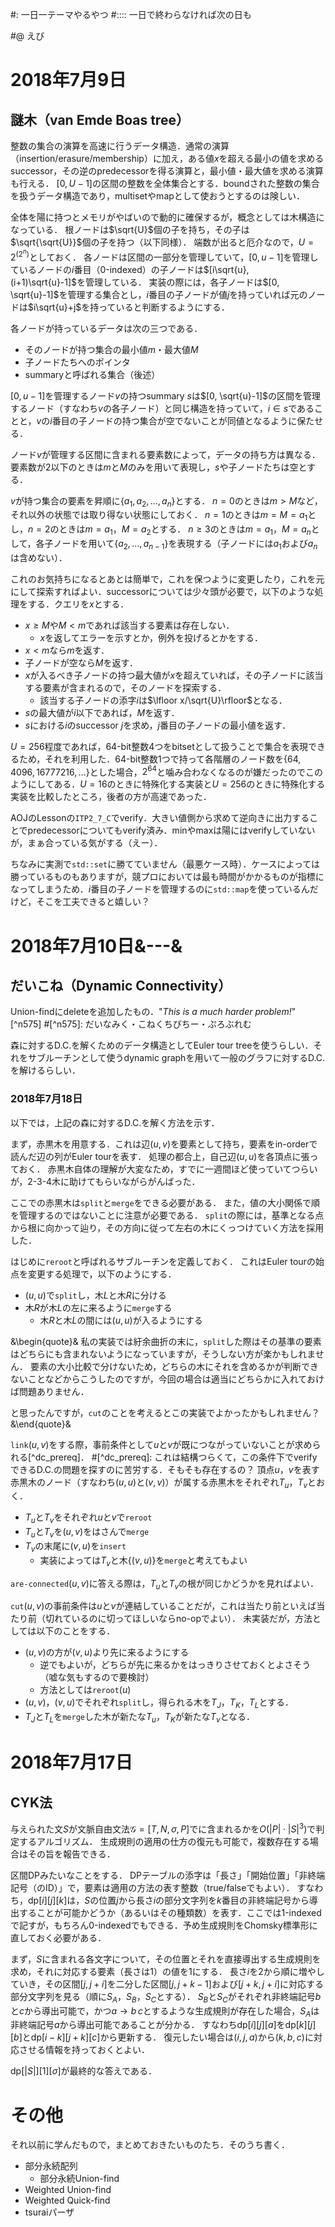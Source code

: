 #: 一日一テーマやるやつ
#:::: 一日で終わらなければ次の日も

#@ えび

# 2018年7月9日
## 謎木（van Emde Boas tree）

整数の集合の演算を高速に行うデータ構造．通常の演算（insertion/erasure/membership）に加え，ある値$x$を超える最小の値を求めるsuccessor，その逆のpredecessorを得る演算と，最小値・最大値を求める演算も行える．
$[0, U-1]$の区間の整数を全体集合とする．boundされた整数の集合を扱うデータ構造であり，multisetやmapとして使おうとするのは険しい．

全体を陽に持つとメモリがやばいので動的に確保するが，概念としては木構造になっている．
根ノードは$\sqrt{U}$個の子を持ち，その子は$\sqrt{\sqrt{U}}$個の子を持つ（以下同様）．
端数が出ると厄介なので，$U=2^{(2^n)}$としておく．
各ノードは区間の一部分を管理していて，$[0, u-1]$を管理しているノードの$i$番目（0-indexed）の子ノードは$[i\sqrt{u}, (i+1)\sqrt{u}-1]$を管理している．
実装の際には，各子ノードは$[0, \sqrt{u}-1]$を管理する集合とし，$i$番目の子ノードが値$j$を持っていれば元のノードは$i\sqrt{u}+j$を持っていると判断するようにする．

各ノードが持っているデータは次の三つである．
- そのノードが持つ集合の最小値$m$・最大値$M$
- 子ノードたちへのポインタ
- summaryと呼ばれる集合（後述）

$[0, u-1]$を管理するノード$v$の持つsummary $s$は$[0, \sqrt{u}-1]$の区間を管理するノード（すなわち$v$の各子ノード）と同じ構造を持っていて，$i\in s$であることと，$v$の$i$番目の子ノードの持つ集合が空でないことが同値となるように保たせる．

ノード$v$が管理する区間に含まれる要素数によって，データの持ち方は異なる．
要素数が$2$以下のときは$m$と$M$のみを用いて表現し，$s$や子ノードたちは空とする．

$v$が持つ集合の要素を昇順に$\{a_1, a_2, \ldots, a_n\}$とする．
$n=0$のときは$m>M$など，それ以外の状態では取り得ない状態にしておく．
$n=1$のときは$m=M=a_1$とし，$n=2$のときは$m=a_1$，$M=a_2$とする．
$n\ge 3$のときは$m=a_1$，$M=a_n$として，各子ノードを用いて$\{a_2, \ldots, a_{n-1}\}$を表現する（子ノードには$a_1$および$a_n$は含めない）．

これのお気持ちになるとあとは簡単で，これを保つように変更したり，これを元にして探索すればよい．successorについては少々頭が必要で，以下のような処理をする．クエリを$x$とする．
- $x\ge M$や$M<m$であれば該当する要素は存在しない．
  - $x$を返してエラーを示すとか，例外を投げるとかをする．
- $x<m$なら$m$を返す．
- 子ノードが空なら$M$を返す．
- $x$が入るべき子ノードの持つ最大値が$x$を超えていれば，その子ノードに該当する要素が含まれるので，そのノードを探索する．
  - 該当する子ノードの添字$i$は$\lfloor x/\sqrt{U}\rfloor$となる．
- $s$の最大値が$i$以下であれば，$M$を返す．
- $s$における$i$のsuccessor $j$を求め，$j$番目の子ノードの最小値を返す．


$U=256$程度であれば，$64$-bit整数$4$つをbitsetとして扱うことで集合を表現できるため，それを利用した．$64$-bit整数$1$つで持って各階層のノード数を$\{64, 4096, 16777216, \ldots\}$とした場合，$2^{64}$と噛み合わなくなるのが嫌だったのでこのようにしてある．$U=16$のときに特殊化する実装と$U=256$のときに特殊化する実装を比較したところ，後者の方が高速であった．

AOJのLessonの`ITP2_7_C`でverify．大きい値側から求めて逆向きに出力することでpredecessorについてもverify済み．minやmaxは陽にはverifyしていないが，まぁ合っている気がする（えー）．

ちなみに実測で`std::set`に勝てていません（最悪ケース時）．ケースによっては勝っているものもありますが，競プロにおいては最も時間がかかるものが指標になってしまうため．$i$番目の子ノードを管理するのに`std::map`を使っているんだけど，そこを工夫できると嬉しい？

# 2018年7月10日&---&
## だいこね（Dynamic Connectivity）

Union-findにdeleteを追加したもの．"*This is a _much_ harder problem!*"[^n575]
#[^n575]: だいなみく・こねくちびちー・ぷろぶれむ

森に対するD.C.を解くためのデータ構造としてEuler tour treeを使うらしい．それをサブルーチンとして使うdynamic graphを用いて一般のグラフに対するD.C.を解けるらしい．

### 2018年7月18日
以下では，上記の森に対するD.C.を解く方法を示す．

まず，赤黒木を用意する．これは辺$(u, v)$を要素として持ち，要素をin-orderで読んだ辺の列がEuler tourを表す．
処理の都合上，自己辺$(u, u)$を各頂点に張っておく．
赤黒木自体の理解が大変なため，すでに一週間ほど使っていてつらいが，2-3-4木に助けてもらいながらがんばった．

ここでの赤黒木は`split`と`merge`をできる必要がある．
また，値の大小関係で順を管理するのではないことに注意が必要である．
`split`の際には，基準となる点から根に向かって辿り，その方向に従って左右の木にくっつけていく方法を採用した．

はじめに`reroot`と呼ばれるサブルーチンを定義しておく．
これはEuler tourの始点を変更する処理で，以下のようにする．
- $(u, u)$で`split`し，木$L$と木$R$に分ける
- 木$R$が木$L$の左に来るように`merge`する
  - 木$R$と木$L$の間には$(u, u)$が入るようにする

&\begin{quote}&
私の実装では紆余曲折の末に，`split`した際はその基準の要素はどちらにも含まれないようになっていますが，そうしない方が楽かもしれません．
要素の大小比較で分けないため，どちらの木にそれを含めるかが判断できないことなどからこうしたのですが，今回の場合は適当にどちらかに入れておけば問題ありません．

と思ったんですが，`cut`のことを考えるとこの実装でよかったかもしれません？
&\end{quote}&

`link`$(u, v)$をする際，事前条件として$u$と$v$が既につながっていないことが求められる[^dc_prereq]．
#[^dc_prereq]: これは結構つらくて，この条件下でverifyできるD.C.の問題を探すのに苦労する．そもそも存在するの？
頂点$u$，$v$を表す赤黒木のノード（すなわち$(u, u)$と$(v, v)$）が属する赤黒木をそれぞれ$T_u$，$T_v$とおく．
- $T_u$と$T_v$をそれぞれ$u$と$v$で`reroot`
- $T_u$と$T_v$を$(u, v)$をはさんで`merge`
- $T_v$の末尾に$(v, u)$を`insert`
  - 実装によっては$T_v$と木$\{(v, u)\}$を`merge`と考えてもよい


`are-connected`$(u, v)$に答える際は，$T_u$と$T_v$の根が同じかどうかを見ればよい．

`cut`$(u, v)$の事前条件は$u$と$v$が連結していることだが，これは当たり前といえば当たり前（切れているのに切ってほしいならno-opでよい）．
未実装だが，方法としては以下のことをする．
- $(u, v)$の方が$(v, u)$より先に来るようにする
  - 逆でもよいが，どちらが先に来るかをはっきりさせておくとよさそう（嘘な気もするので要検討）
  - 方法としては`reroot`$(u)$
- $(u, v)$，$(v, u)$でそれぞれ`split`し，得られる木を$T_J$，$T_K$，$T_L$とする．
- $T_J$と$T_L$を`merge`した木が新たな$T_u$，$T_K$が新たな$T_v$となる．

# 2018年7月17日
## CYK法

与えられた文$S$が文脈自由文法$\mathscr{G}=[T, N, \sigma, P]$でに含まれるかを$O(|P|\cdot|S|^3)$で判定するアルゴリズム．
生成規則の適用の仕方の復元も可能で，複数存在する場合はその旨を報告できる．

区間DPみたいなことをする．
DPテーブルの添字は「長さ」「開始位置」「非終端記号（のID）」で，要素は適用の方法の表す整数（true/falseでもよい）．
すなわち，$\mathrm{dp}[i][j][k]$は，$S$の位置$j$から長さ$i$の部分文字列を$k$番目の非終端記号から導出することが可能かどうか（あるいはその種類数）を表す．ここでは1-indexedで記すが，もちろん0-indexedでもできる．予め生成規則をChomsky標準形に直しておく必要がある．

まず，$S$に含まれる各文字について，その位置とそれを直接導出する生成規則を求め，それに対応する要素（長さは$1$）の値を$1$にする．
長さ$i$を$2$から順に増やしていき，その区間$[j, j+i]$を二分した区間$[j, j+k-1]$および$[j+k, j+i]$に対応する部分文字列を見る（順に$S_A$，$S_B$，$S_C$とする）．
$S_B$と$S_C$がそれぞれ非終端記号$b$と$c$から導出可能で，かつ$a\to b\,c$とするような生成規則が存在した場合，$S_A$は非終端記号$a$から導出可能であることが分かる．
すなわち$\mathrm{dp}[i][j][a]$を$\mathrm{dp}[k][j][b]$と$\mathrm{dp}[i-k][j+k][c]$から更新する．
復元したい場合は$(i, j, a)$から$(k, b, c)$に対応させる情報を持っておくとよい．

$\mathrm{dp}[|S|][1][\sigma]$が最終的な答えである．

# その他
それ以前に学んだもので，まとめておきたいものたち．そのうち書く．
- 部分永続配列
  - 部分永続Union-find
- Weighted Union-find
- Weighted Quick-find
- tsuraiパーザ
